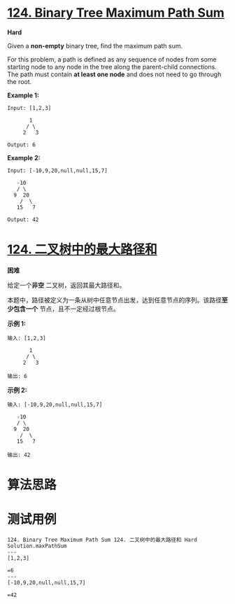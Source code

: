# [124. Binary Tree Maximum Path Sum][enTitle]

**Hard**

Given a **non-empty**  binary tree, find the maximum path sum.

For this problem, a path is defined as any sequence of nodes from some starting node to any node in the tree along the parent-child connections. The path must contain **at least one node**  and does not need to go through the root.

**Example 1:** 

```
Input: [1,2,3]

       1
      / \
     2   3

Output: 6

```

**Example 2:** 

```
Input: [-10,9,20,null,null,15,7]

   -10
   / \
  9  20
    /  \
   15   7

Output: 42

```
# [124. 二叉树中的最大路径和][cnTitle]

**困难**

给定一个**非空** 二叉树，返回其最大路径和。

本题中，路径被定义为一条从树中任意节点出发，达到任意节点的序列。该路径**至少包含一个** 节点，且不一定经过根节点。

**示例 1:** 

```
输入: [1,2,3]

       1
      / \
     2   3

输出: 6

```

**示例 2:** 

```
输入: [-10,9,20,null,null,15,7]

   -10
   / \
  9  20
    /  \
   15   7

输出: 42
```


# 算法思路

# 测试用例
```
124. Binary Tree Maximum Path Sum 124. 二叉树中的最大路径和 Hard
Solution.maxPathSum
---
[1,2,3]

=6
---
[-10,9,20,null,null,15,7]

=42
```

[enTitle]: https://leetcode.com/problems/binary-tree-maximum-path-sum/
[cnTitle]: https://leetcode-cn.com/problems/binary-tree-maximum-path-sum/
